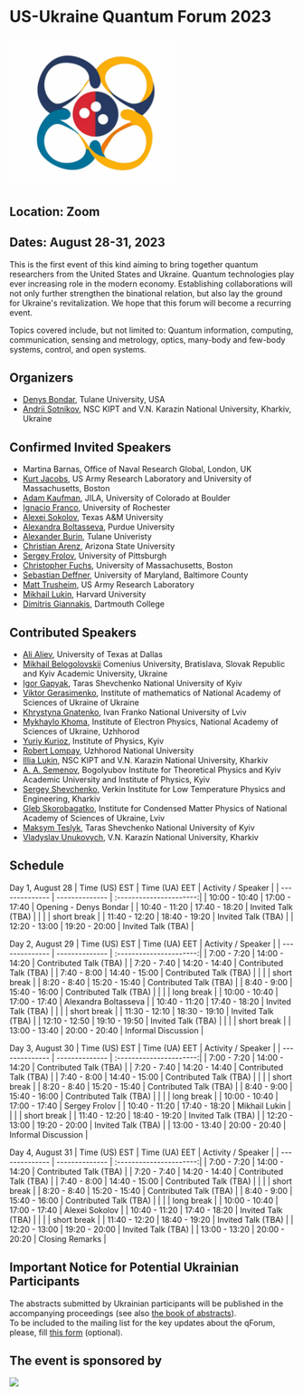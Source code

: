 # US-Ukraine Quantum Forum 2023

<img src="./logo.png" width="300">


## Location: Zoom
## Dates: August 28-31, 2023

This is the first event of this kind aiming to bring together quantum researchers from the United States and Ukraine. Quantum technologies play ever increasing role in the modern economy. Establishing collaborations will not only further strengthen the binational relation, but also lay the ground for Ukraine's revitalization. We hope that this forum will become a recurring event.

Topics covered include, but not limited to: Quantum information, computing, communication, sensing and metrology, optics, many-body and few-body systems, control, and open systems.

## Organizers

* [Denys Bondar](https://sse.tulane.edu/pep/faculty/bondar), Tulane University, USA
* [Andrii Sotnikov](https://sites.google.com/site/agsotnikov/), NSC KIPT and V.N. Karazin National University, Kharkiv, Ukraine

## Confirmed Invited Speakers

* Martina Barnas, Office of Naval Research Global, London, UK
* [Kurt Jacobs](http://www.quantum.umb.edu/Jacobs/), US Army Research Laboratory and University of Massachusetts, Boston
* [Adam Kaufman](https://jila.colorado.edu/kaufman), JILA, University of Colorado at Boulder
* [Ignacio Franco](https://www.sas.rochester.edu/chm/people/faculty/franco-ignacio/index.html), University of Rochester
* [Alexei Sokolov](https://physics.tamu.edu/directory/sokol/), Texas A&M University
* [Alexandra Boltasseva](https://engineering.purdue.edu/~aeb/), Purdue University
* [Alexander Burin](https://sse.tulane.edu/chem/faculty/burin), Tulane Univeristy
* [Christian Arenz](https://search.asu.edu/profile/4016702), Arizona State University
* [Sergey Frolov](https://www.physicsandastronomy.pitt.edu/people/sergey-frolov), University of Pittsburgh
* [Christopher Fuchs](http://www.physics.umb.edu/Research/QBism/chris.html), University of Massachusetts, Boston
* [Sebastian Deffner](https://physics.umbc.edu/people/faculty/deffner/), University of Maryland, Baltimore County
* [Matt Trusheim](https://scholar.google.com/citations?user=RUJ8W9wAAAAJ&hl=en), US Army Research Laboratory
* [Mikhail Lukin](https://www.physics.harvard.edu/people/facpages/lukin), Harvard University
* [Dimitris Giannakis](https://giannakis.host.dartmouth.edu/), Dartmouth College

## Contributed Speakers
* [Ali Aliev](https://scholar.google.com.ua/citations?user=K8Uh20MAAAAJ&hl=en&oi=ao), University of Texas at Dallas
* [Mikhail Belogolovskii](https://scholar.google.com/citations?hl=en&user=jKromjQAAAAJ&view_op=list_works&sortby=pubdate) Comenius University, Bratislava, Slovak Republic and Kyiv Academic University, Ukraine
* [Igor Gapyak](https://scholar.google.com/citations?user=YPD5LR8AAAAJ&hl=en&oi=ao), Taras Shevchenko National University of Kyiv
* [Viktor Gerasimenko](https://scholar.google.com/citations?user=BkJhoJ8AAAAJ&hl=en&oi=sra), Institute of mathematics of National Academy of Sciences of Ukraine of Ukraine
* [Khrystyna Gnatenko](https://scholar.google.com/citations?hl=en&user=2W2w7pEAAAAJ), Ivan Franko National University of Lviv
* [Mykhaylo Khoma](https://scholar.google.com/citations?user=brdZXv4AAAAJ&hl=en&oi=ao), Institute of Electron Physics, National Academy of Sciences of Ukraine, Uzhhorod
* [Yuriy Kurioz](https://scholar.google.com/citations?user=athGK8gAAAAJ&hl=en&oi=sra), Institute of Physics, Kyiv
* [Robert Lompay](https://scholar.google.com/citations?user=7OPnn9EAAAAJ&hl=en&oi=ao), Uzhhorod National University
* [Illia Lukin](https://scholar.google.com/citations?user=xHhKp7gAAAAJ&hl=en&oi=sra), NSC KIPT and V.N. Karazin National University, Kharkiv
* [A. A. Semenov](https://scholar.google.com.ua/citations?user=aUco_KwAAAAJ&hl=en), Bogolyubov Institute for Theoretical Physics and Kyiv Academic University and Institute of Physics, Kyiv
* [Sergey Shevchenko](https://scholar.google.com.ua/citations?user=TfSG1KoAAAAJ&hl=en&oi=ao), Verkin Institute for Low Temperature Physics and Engineering, Kharkiv
* [Gleb Skorobagatko](https://scholar.google.com/citations?user=H6aPF8EAAAAJ&hl=en&oi=ao), Institute for Condensed Matter Physics of National Academy of Sciences of Ukraine, Lviv
* [Maksym Teslyk](https://scholar.google.com.ua/citations?user=BjcJn_IAAAAJ&hl=en&oi=ao), Taras Shevchenko National University of Kyiv
* [Vladyslav Unukovych](https://scholar.google.com/citations?user=tcJbX6cAAAAJ&hl=en&oi=ao), V.N. Karazin National University, Kharkiv

## Schedule
Day 1, August 28
| Time (US) EST  | Time (UA) EET  | Activity / Speaker      |
| -------------- | -------------- | :----------------------:|
| 10:00 - 10:40  | 17:00 - 17:40  | Opening - Denys Bondar  |
| 10:40 - 11:20  | 17:40 - 18:20  | Invited Talk (TBA)      |
|   |       | short break |
| 11:40 - 12:20  | 18:40 - 19:20  | Invited Talk (TBA)      |
| 12:20 - 13:00  | 19:20 - 20:00  | Invited Talk (TBA)      |

Day 2, August 29
| Time (US) EST  | Time (UA) EET  | Activity / Speaker      |
| -------------- | -------------- | :----------------------:|
| 7:00 - 7:20  | 14:00 - 14:20  | Contributed Talk (TBA)    |
| 7:20 - 7:40  | 14:20 - 14:40  | Contributed Talk (TBA)    |
| 7:40 - 8:00  | 14:40 - 15:00  | Contributed Talk (TBA)    |
|   |       | short break |
| 8:20 - 8:40  | 15:20 - 15:40  | Contributed Talk (TBA)    |
| 8:40 - 9:00  | 15:40 - 16:00  | Contributed Talk (TBA)    |
|   |       | long break |
| 10:00 - 10:40  | 17:00 - 17:40  | Alexandra Boltasseva    |
| 10:40 - 11:20  | 17:40 - 18:20  | Invited Talk (TBA)      |
|   |       | short break |
| 11:30 - 12:10  | 18:30 - 19:10  | Invited Talk (TBA)      |
| 12:10 - 12:50  | 19:10 - 19:50  | Invited Talk (TBA)      |
|   |       | short break |
| 13:00 - 13:40  | 20:00 - 20:40  | Informal Discussion     |

Day 3, August 30
| Time (US) EST  | Time (UA) EET  | Activity / Speaker      |
| -------------- | -------------- | :----------------------:|
| 7:00 - 7:20  | 14:00 - 14:20  | Contributed Talk (TBA)    |
| 7:20 - 7:40  | 14:20 - 14:40  | Contributed Talk (TBA)    |
| 7:40 - 8:00  | 14:40 - 15:00  | Contributed Talk (TBA)    |
|   |       | short break |
| 8:20 - 8:40  | 15:20 - 15:40  | Contributed Talk (TBA)    |
| 8:40 - 9:00  | 15:40 - 16:00  | Contributed Talk (TBA)    |
|   |       | long break |
| 10:00 - 10:40  | 17:00 - 17:40  | Sergey Frolov           |
| 10:40 - 11:20  | 17:40 - 18:20  | Mikhail Lukin           |
|   |       | short break |
| 11:40 - 12:20  | 18:40 - 19:20  | Invited Talk (TBA)      |
| 12:20 - 13:00  | 19:20 - 20:00  | Invited Talk (TBA)      |
| 13:00 - 13:40  | 20:00 - 20:40  | Informal Discussion     |

Day 4, August 31
| Time (US) EST  | Time (UA) EET  | Activity / Speaker      |
| -------------- | -------------- | :----------------------:|
| 7:00 - 7:20  | 14:00 - 14:20  | Contributed Talk (TBA)    |
| 7:20 - 7:40  | 14:20 - 14:40  | Contributed Talk (TBA)    |
| 7:40 - 8:00  | 14:40 - 15:00  | Contributed Talk (TBA)    |
|   |       | short break |
| 8:20 - 8:40  | 15:20 - 15:40  | Contributed Talk (TBA)    |
| 8:40 - 9:00  | 15:40 - 16:00  | Contributed Talk (TBA)    |
|   |       | long break |
| 10:00 - 10:40  | 17:00 - 17:40  | Alexei Sokolov          |
| 10:40 - 11:20  | 17:40 - 18:20  | Invited Talk (TBA)      |
|   |       | short break |
| 11:40 - 12:20  | 18:40 - 19:20  | Invited Talk (TBA)      |
| 12:20 - 13:00  | 19:20 - 20:00  | Invited Talk (TBA)      |
| 13:00 - 13:20  | 20:00 - 20:20  | Closing Remarks         |

## Important Notice for Potential Ukrainian Participants 

<!-- To be selected for presentations, participants from Ukraine [must submit the extended abstract](https://cmt3.research.microsoft.com/User/Login?ReturnUrl=%2FUSUAqForum2023) using [this LaTeX template](./surname_name.tex) **before July 10, 2023**. -->
The abstracts submitted by Ukrainian participants will be published in the accompanying proceedings (see also [the book of abstracts](./Abstracts_USUAqForum_2023.pdf)).  
To be included to the mailing list for the key updates about the qForum, please, fill [this form](https://docs.google.com/forms/d/e/1FAIpQLSd4YCYAoZ8ZqiDg4kaEN6MXU5mSl40uhA3tXprs7A7aKjlatw/viewform?usp=sf_link) (optional).

## The event is sponsored by
<img src="https://sse.tulane.edu/sites/default/files/sse_lockup.png" width="400">
